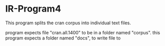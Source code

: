 # IR-Program4 
This program splits the cran corpus into individual text files.


program expects file "cran.all.1400" to be in a folder named "corpus".
this program expects a folder named "docs", to write file to
